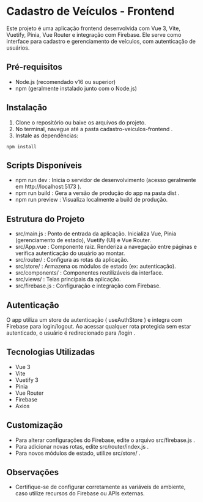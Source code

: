 # Cadastro de Veículos - Frontend

Este projeto é uma aplicação frontend desenvolvida com Vue 3, Vite, Vuetify, Pinia, Vue Router e integração com Firebase. Ele serve como interface para cadastro e gerenciamento de veículos, com autenticação de usuários.

## Pré-requisitos
- Node.js (recomendado v16 ou superior)
- npm (geralmente instalado junto com o Node.js)

## Instalação
1. Clone o repositório ou baixe os arquivos do projeto.
2. No terminal, navegue até a pasta cadastro-veiculos-frontend .
3. Instale as dependências:
```
npm install
```
## Scripts Disponíveis
- npm run dev : Inicia o servidor de desenvolvimento (acesso geralmente em http://localhost:5173 ).
- npm run build : Gera a versão de produção do app na pasta dist .
- npm run preview : Visualiza localmente a build de produção.

## Estrutura do Projeto
- src/main.js : Ponto de entrada da aplicação. Inicializa Vue, Pinia (gerenciamento de estado), Vuetify (UI) e Vue Router.
- src/App.vue : Componente raiz. Renderiza a navegação entre páginas e verifica autenticação do usuário ao montar.
- src/router/ : Configura as rotas da aplicação.
- src/store/ : Armazena os módulos de estado (ex: autenticação).
- src/components/ : Componentes reutilizáveis da interface.
- src/views/ : Telas principais da aplicação.
- src/firebase.js : Configuração e integração com Firebase.

## Autenticação
O app utiliza um store de autenticação ( useAuthStore ) e integra com Firebase para login/logout. Ao acessar qualquer rota protegida sem estar autenticado, o usuário é redirecionado para /login .

## Tecnologias Utilizadas
- Vue 3
- Vite
- Vuetify 3
- Pinia
- Vue Router
- Firebase
- Axios

## Customização
- Para alterar configurações do Firebase, edite o arquivo src/firebase.js .
- Para adicionar novas rotas, edite src/router/index.js .
- Para novos módulos de estado, utilize src/store/ .

## Observações
- Certifique-se de configurar corretamente as variáveis de ambiente, caso utilize recursos do Firebase ou APIs externas.